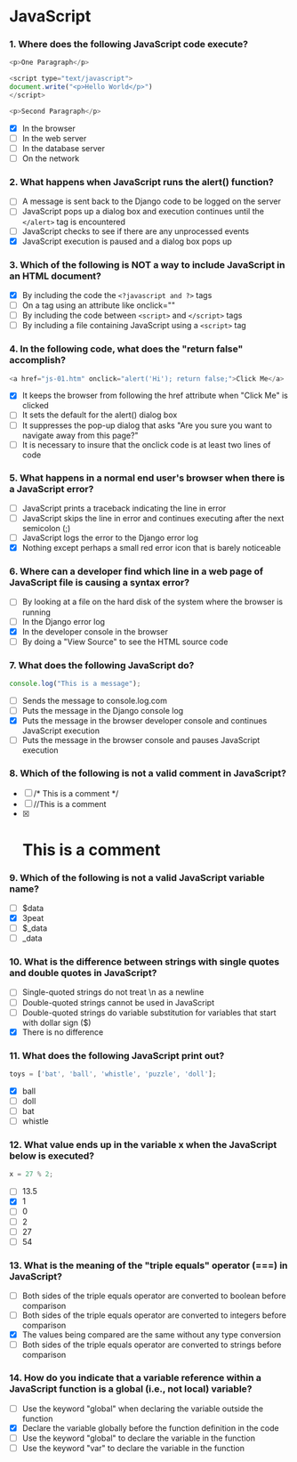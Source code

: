 # JavaScript

### 1. Where does the following JavaScript code execute?

```JavaScript
<p>One Paragraph</p>

<script type="text/javascript">
document.write("<p>Hello World</p>")
</script>

<p>Second Paragraph</p>
```

- [x] In the browser
- [ ] In the web server
- [ ] In the database server
- [ ] On the network

### 2. What happens when JavaScript runs the alert() function?

- [ ] A message is sent back to the Django code to be logged on the server
- [ ] JavaScript pops up a dialog box and execution continues until the `</alert>` tag is encountered
- [ ] JavaScript checks to see if there are any unprocessed events
- [x] JavaScript execution is paused and a dialog box pops up

### 3. Which of the following is NOT a way to include JavaScript in an HTML document?

- [x] By including the code the `<?javascript and ?>` tags
- [ ] On a tag using an attribute like onclick=""
- [ ] By including the code between `<script>` and `</script>` tags
- [ ] By including a file containing JavaScript using a `<script>` tag

### 4. In the following code, what does the "return false" accomplish?

```JavaScript
<a href="js-01.htm" onclick="alert('Hi'); return false;">Click Me</a>
```

- [x] It keeps the browser from following the href attribute when "Click Me" is clicked
- [ ] It sets the default for the alert() dialog box
- [ ] It suppresses the pop-up dialog that asks "Are you sure you want to navigate away from this page?"
- [ ] It is necessary to insure that the onclick code is at least two lines of code

### 5. What happens in a normal end user's browser when there is a JavaScript error?

- [ ] JavaScript prints a traceback indicating the line in error
- [ ] JavaScript skips the line in error and continues executing after the next semicolon (;)
- [ ] JavaScript logs the error to the Django error log
- [x] Nothing except perhaps a small red error icon that is barely noticeable

### 6. Where can a developer find which line in a web page of JavaScript file is causing a syntax error?

- [ ] By looking at a file on the hard disk of the system where the browser is running
- [ ] In the Django error log
- [x] In the developer console in the browser
- [ ] By doing a "View Source" to see the HTML source code

### 7. What does the following JavaScript do?

```JavaScript
console.log("This is a message");
```

- [ ] Sends the message to console.log.com
- [ ] Puts the message in the Django console log
- [x] Puts the message in the browser developer console and continues JavaScript execution
- [ ] Puts the message in the browser console and pauses JavaScript execution

### 8. Which of the following is not a valid comment in JavaScript?

- [ ] /* This is a comment */
- [ ] //This is a comment
- [x] # This is a comment

### 9. Which of the following is not a valid JavaScript variable name?

- [ ] $data
- [x] 3peat
- [ ] $_data
- [ ] _data

### 10. What is the difference between strings with single quotes and double quotes in JavaScript?

- [ ] Single-quoted strings do not treat \n as a newline
- [ ] Double-quoted strings cannot be used in JavaScript
- [ ] Double-quoted strings do variable substitution for variables that start with dollar sign ($)
- [x] There is no difference

### 11. What does the following JavaScript print out?

```JavaScript
toys = ['bat', 'ball', 'whistle', 'puzzle', 'doll'];
```

- [x] ball
- [ ] doll
- [ ] bat
- [ ] whistle

### 12. What value ends up in the variable x when the JavaScript below is executed?

```JavaScript
x = 27 % 2;
```

- [ ] 13.5
- [x] 1
- [ ] 0
- [ ] 2
- [ ] 27
- [ ] 54

### 13. What is the meaning of the "triple equals" operator (===) in JavaScript?

- [ ] Both sides of the triple equals operator are converted to boolean before comparison
- [ ] Both sides of the triple equals operator are converted to integers before comparison
- [x] The values being compared are the same without any type conversion
- [ ] Both sides of the triple equals operator are converted to strings before comparison

### 14. How do you indicate that a variable reference within a JavaScript function is a global (i.e., not local) variable?

- [ ] Use the keyword "global" when declaring the variable outside the function
- [x] Declare the variable globally before the function definition in the code
- [ ] Use the keyword "global" to declare the variable in the function
- [ ] Use the keyword "var" to declare the variable in the function
